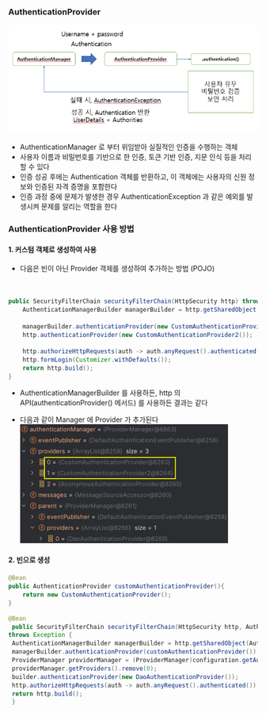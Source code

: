 ### AuthenticationProvider 

![img.png](img.png)

- AuthenticationManager 로 부터 위임받아 실질적인 인증을 수행하는 객체 
- 사용자 이름과 비밀번호를 기반으로 한 인증, 토큰 기반 인증, 지문 인식 등을 처리할 수 있다
- 인증 성공 후에는 Authentication 객체를 반환하고, 이 객체에는 사용자의 신원 정보와 인증된 자격 증명을 포함한다
- 인증 과정 중에 문제가 발생한 경우 AuthenticationException 과 같은 예외를 발생시켜 문제를 알리는 역할을 한다

### AuthenticationProvider 사용 방법 


#### 1. 커스텀 객체로 생성하여 사용 

- 다음은 빈이 아닌 Provider 객체를 생성하여 추가하는 방법 (POJO)

```java


public SecurityFilterChain securityFilterChain(HttpSecurity http) throws Exception {
    AuthenticationManagerBuilder managerBuilder = http.getSharedObject(AuthenticationManagerBuilder.class);
    
    managerBuilder.authenticationProvider(new CustomAuthenticationProvider());
    http.authenticationProvider(new CustomAuthenticationProvider2());
    
    http.authorizeHttpRequests(auth -> auth.anyRequest().authenticated());
    http.formLogin(Customizer.withDefaults());
    return http.build();
}
```
- AuthenticationManagerBuilder 를 사용하든, http 의 API(authenticationProvider() 메서드) 를 사용하든 결과는 같다

- 다음과 같이 Manager 에 Provider 가 추가된다
![img_1.png](img_1.png)



#### 2. 빈으로 생성

```JAVA
@Bean
public AuthenticationProvider customAuthenticationProvider(){
    return new CustomAuthenticationProvider();
}
```

```java
@Bean
 public SecurityFilterChain securityFilterChain(HttpSecurity http, AuthenticationManagerBuilder builder, AuthenticationConfiguration configuration) 
throws Exception {
 AuthenticationManagerBuilder managerBuilder = http.getSharedObject(AuthenticationManagerBuilder.class);
 managerBuilder.authenticationProvider(customAuthenticationProvider());
 ProviderManager providerManager = (ProviderManager)configuration.getAuthenticationManager();
 providerManager.getProviders().remove(0);
 builder.authenticationProvider(new DaoAuthenticationProvider());
 http.authorizeHttpRequests(auth -> auth.anyRequest().authenticated());
 return http.build();
 }

```